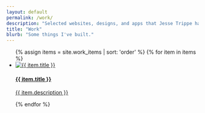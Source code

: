 ```yaml
---
layout: default
permalink: /work/
description: "Selected websites, designs, and apps that Jesse Trippe has designed and coded."
title: "Work"
blurb: "Some things I've built."
---
```


<section class="my-32">
	<ul class="grid sm:grid-cols-2 lg:grid-cols-3 gap-8 xl:gap-10 mb-12">
		{% assign items = site.work_items | sort: 'order' %}
		{% for item in items %}
			<li class="">
				<a href="{{ item.url }}" class="block h-full bg-cyan-200 dark:bg-black dark:bg-opacity-10 rounded-lg p-8 transform hover:scale-105 transition-transform">
					<div class="bg-cyan-300 dark:bg-cyan-400 relative h-40 overflow-hidden">
						<img class="min-w-full min-h-full transition-all" src="/images/projects/{{ item.featured }}" alt="{{ item.title }}">
					</div>
					<h4 class="text-xl font-bold my-7 leading-relaxed">{{ item.title }}</h4>
					<p>{{ item.description }}</p>
				</a>
			</li>
		{% endfor %}
	</ul>
</section>
